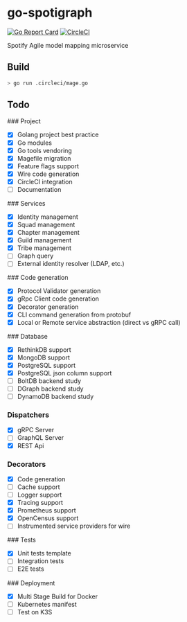 # go-spotigraph

[![Go Report Card](https://goreportcard.com/badge/github.com/Zenithar/go-spotigraph)](https://goreportcard.com/report/github.com/Zenithar/go-spotigraph)
[![CircleCI](https://circleci.com/gh/Zenithar/go-spotigraph.svg?style=svg)](https://circleci.com/gh/Zenithar/go-spotigraph)

Spotify Agile model mapping microservice

## Build

```sh
> go run .circleci/mage.go
```

## Todo

### Project

- [x] Golang project best practice
- [x] Go modules
- [x] Go tools vendoring
- [x] Magefile migration
- [x] Feature flags support
- [x] Wire code generation
- [x] CircleCI integration
- [ ] Documentation

### Services

- [x] Identity management
- [x] Squad management
- [x] Chapter management
- [x] Guild management
- [x] Tribe management
- [ ] Graph query
- [ ] External identity resolver (LDAP, etc.)

### Code generation

- [x] Protocol Validator generation
- [x] gRpc Client code generation
- [x] Decorator generation
- [x] CLI command generation from protobuf
- [x] Local or Remote service abstraction (direct vs gRPC call)

### Database

- [x] RethinkDB support
- [x] MongoDB support
- [x] PostgreSQL support
- [x] PostgreSQL json column support
- [ ] BoltDB backend study
- [ ] DGraph backend study
- [ ] DynamoDB backend study

### Dispatchers

- [x] gRPC Server
- [ ] GraphQL Server
- [x] REST Api

### Decorators

- [x] Code generation
- [ ] Cache support
- [ ] Logger support
- [x] Tracing support
- [x] Prometheus support
- [x] OpenCensus support
- [ ] Instrumented service providers for wire

### Tests

- [x] Unit tests template
- [ ] Integration tests
- [ ] E2E tests

### Deployment

- [x] Multi Stage Build for Docker
- [ ] Kubernetes manifest
- [ ] Test on K3S
